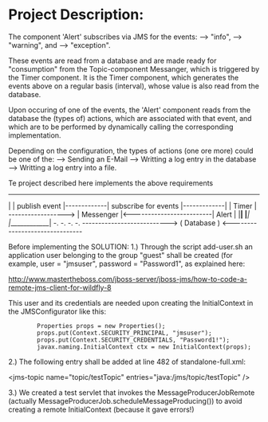 Project Description:
===================

The component 'Alert' subscribes via JMS for the events:
--> "info",
--> "warning", and
--> "exception".

These events are read from a database and are made ready for "consumption" from the Topic-component Messanger, which is triggered by the Timer component. It is the Timer component, which generates the events above on a regular basis (interval), whose value is also read from the database.

Upon occuring of one of the events, the 'Alert' component reads from the database the (types of) actions, which are associated with that event,
and which are to be performed by dynamically calling the corresponding implementation.

Depending on the configuration, the types of actions (one ore more) could be one of the:
	--> Sending an E-Mail
--> Writting a log entry in the database
--> Writting a log entry into a file.


Te project described  here implements the above requirements

 ____________
|            |   publish event	   |-------------|  subscribe for events    |-------------|
|  Timer     | ------------------> | Messenger   |<-------------------------| Alert       |
|____________|					   |_____________|                          |_____________|
    -.																			   -.
	  -.																	     -.
		---------------------------> ( Database ) <-------------------------------


Before implementing the SOLUTION:
1.) Through the script add-user.sh an application user belonging to the group "guest" shall be created (for example, user = "jmsuser", password = "Password1", as explained here:

http://www.mastertheboss.com/jboss-server/jboss-jms/how-to-code-a-remote-jms-client-for-wildfly-8

This user and its credentials are needed upon creating the InitialContext in the JMSConfigurator like this:

			Properties props = new Properties();
			props.put(Context.SECURITY_PRINCIPAL, "jmsuser");
			props.put(Context.SECURITY_CREDENTIALS, "Password1!");
			javax.naming.InitialContext ctx = new InitialContext(props);


2.) The following entry shall be added at line 482 of standalone-full.xml:

&lt;jms-topic name="topic/testTopic" entries="java:/jms/topic/testTopic" /&gt;


3.) We created a test servlet that invokes the MessageProducerJobRemote (actually MessageProducerJob.scheduleMessageProducing()) to avoid
creating a remote InitialContext (because it gave errors!) 
